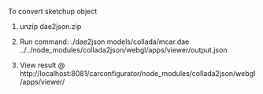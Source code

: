 To convert sketchup object

1. unzip dae2json.zip

2. Run command:
./dae2json models/collada/mcar.dae ../../node_modules/collada2json/webgl/apps/viewer/output.json

3. View result @
http://localhost:8081/carconfigurator/node_modules/collada2json/webgl/apps/viewer/